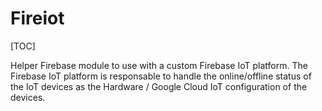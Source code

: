 Fireiot
=======
[TOC]

Helper Firebase module to use with a custom Firebase IoT platform. The Firebase IoT platform is responsable 
to handle the online/offline status of the IoT devices as the Hardware / Google Cloud IoT configuration of the 
devices. 


